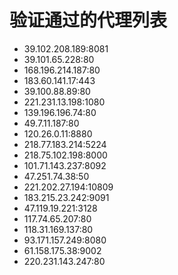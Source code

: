 # 验证通过的代理列表

 - 39.102.208.189:8081
 - 39.101.65.228:80
 - 168.196.214.187:80
 - 183.60.141.17:443
 - 39.100.88.89:80
 - 221.231.13.198:1080
 - 139.196.196.74:80
 - 49.7.11.187:80
 - 120.26.0.11:8880
 - 218.77.183.214:5224
 - 218.75.102.198:8000
 - 101.71.143.237:8092
 - 47.251.74.38:50
 - 221.202.27.194:10809
 - 183.215.23.242:9091
 - 47.119.19.221:3128
 - 117.74.65.207:80
 - 118.31.169.137:80
 - 93.171.157.249:8080
 - 61.158.175.38:9002
 - 220.231.143.247:80
